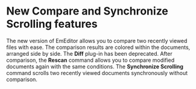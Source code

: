 # New Compare and Synchronize Scrolling features

The new version of EmEditor allows you to compare two recently viewed files with ease. The comparison results are colored within the documents, arranged side by side. The **Diff** plug-in has been deprecated. After comparison, the
**Rescan** command allows you to compare modified documents again with the same conditions. The **Synchronize Scrolling** command scrolls two recently viewed documents synchronously without comparison.